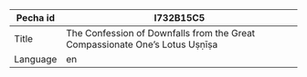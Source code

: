|Pecha id | I732B15C5
| --- | --- 
|Title | The Confession of Downfalls from the Great Compassionate One’s Lotus Uṣṇīṣa 
|Language | en